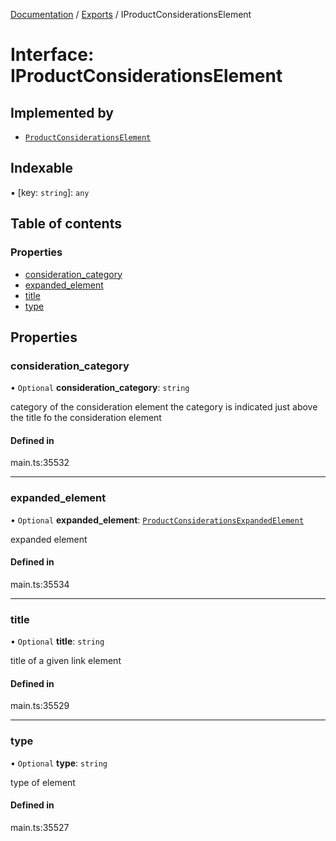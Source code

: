 [Documentation](../README.md) / [Exports](../modules.md) / IProductConsiderationsElement

# Interface: IProductConsiderationsElement

## Implemented by

- [`ProductConsiderationsElement`](../classes/ProductConsiderationsElement.md)

## Indexable

▪ [key: `string`]: `any`

## Table of contents

### Properties

- [consideration\_category](IProductConsiderationsElement.md#consideration_category)
- [expanded\_element](IProductConsiderationsElement.md#expanded_element)
- [title](IProductConsiderationsElement.md#title)
- [type](IProductConsiderationsElement.md#type)

## Properties

### consideration\_category

• `Optional` **consideration\_category**: `string`

category of the consideration element
the category is indicated just above the title fo the consideration element

#### Defined in

main.ts:35532

___

### expanded\_element

• `Optional` **expanded\_element**: [`ProductConsiderationsExpandedElement`](../classes/ProductConsiderationsExpandedElement.md)

expanded element

#### Defined in

main.ts:35534

___

### title

• `Optional` **title**: `string`

title of a given link element

#### Defined in

main.ts:35529

___

### type

• `Optional` **type**: `string`

type of element

#### Defined in

main.ts:35527
